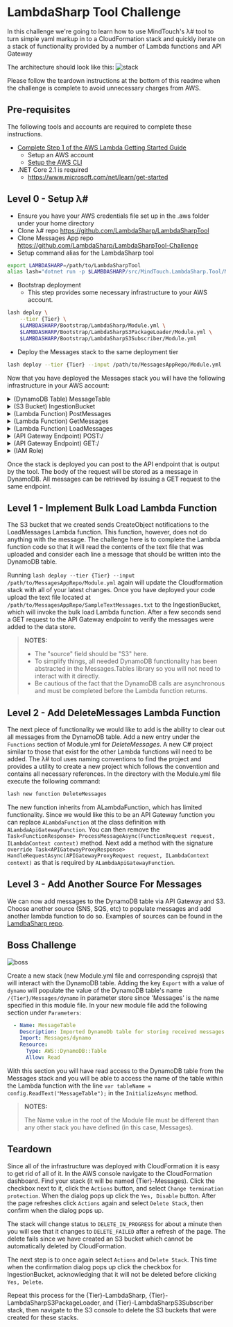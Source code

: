 # LambdaSharp Tool Challenge

In this challenge we're going to learn how to use MindTouch's λ# tool to turn simple yaml markup in to a CloudFormation stack and quickly iterate on a stack of functionality provided by a number of Lambda functions and API Gateway

The architecture should look like this:
![stack](flow.png)

Please follow the teardown instructions at the bottom of this readme when the challenge is complete to avoid unnecessary charges from AWS.

## Pre-requisites

The following tools and accounts are required to complete these instructions.

- [Complete Step 1 of the AWS Lambda Getting Started Guide](http://docs.aws.amazon.com/lambda/latest/dg/setup.html)
  - Setup an AWS account
  - [Setup the AWS CLI](https://docs.aws.amazon.com/lambda/latest/dg/setup-awscli.html)
- .NET Core 2.1 is required
  - <https://www.microsoft.com/net/learn/get-started>

## Level 0 - Setup λ#
- Ensure you have your AWS credentials file set up in the .aws folder under your home directory
- Clone λ# repo <https://github.com/LambdaSharp/LambdaSharpTool>
- Clone Messages App repo <https://github.com/LambdaSharp/LambdaSharpTool-Challenge>
- Setup command alias for the LambdaSharp tool
```bash
export LAMBDASHARP=/path/to/LambdaSharpTool
alias lash="dotnet run -p $LAMBDASHARP/src/MindTouch.LambdaSharp.Tool/MindTouch.LambdaSharp.Tool.csproj --"
```
- Bootstrap deployment
  - This step provides some necessary infrastructure to your AWS account.
```bash
lash deploy \
    --tier {Tier} \
    $LAMBDASHARP/Bootstrap/LambdaSharp/Module.yml \
    $LAMBDASHARP/Bootstrap/LambdaSharpS3PackageLoader/Module.yml \
    $LAMBDASHARP/Bootstrap/LambdaSharpS3Subscriber/Module.yml
```


- Deploy the Messages stack to the same deployment tier
```bash
lash deploy --tier {Tier} --input /path/to/MessagesAppRepo/Module.yml
```

Now that you have deployed the Messages stack you will have the following infrastructure in your AWS account:

<details><summary>(DynamoDB Table) MessageTable</summary>

  - Stores messages with a unique identifier (_MessageId_) and a source field
</details>
<details><summary>(S3 Bucket) IngestionBucket</summary>

  - A bucket to drop text files in to to be loaded into `_MessageTable_`. Sends event notifications to `_LoadMessages_`
</details>
<details><summary>(Lambda Function) PostMessages</summary>

  - Recieves a message from API Gateway and writes the body as a message to _MessageTable_
</details>
<details><summary>(Lambda Function) GetMessages</summary>

  - Reads from _MessageTable_ and returns list of all messages available
</details>
<details><summary>(Lambda Function) LoadMessages</summary>

  - Reads from _MessageTable_ and returns list of all messages available. This function is not complete and is to be completed by the user.
</details>
<details><summary>(API Gateway Endpoint) POST:/</summary>

  - Sends payload to _PostMessages_ Lambda function
</details>
<details><summary>(API Gateway Endpoint) GET:/</summary>

  - Sends payload to _GetMessages_ Lambda function
</details>
<details><summary>(IAM Role)</summary>

  - All necessary permissioning is granted
</details>

Once the stack is deployed you can post to the API endpoint that is output by the tool. The body of the request will be 
stored as a message in DynamoDB. All messages can be retrieved by issuing a GET request to the same endpoint.

## Level 1 - Implement Bulk Load Lambda Function

The S3 bucket that we created sends CreateObject notifications to the LoadMessages Lambda function. This function, however, 
does not do anything with the message. The challenge here is to complete the Lambda function code so that it will read the 
contents of the text file that was uploaded and consider each line a message that should be written into the DynamoDB table.

Running `lash deploy --tier {Tier} --input /path/to/MessagesAppRepo/Module.yml` again will update 
the Cloudformation stack with all of your latest changes. 
Once you have deployed your code upload the text file located at `/path/to/MessagesAppRepo/SampleTextMessages.txt` to the 
IngestionBucket, which will invoke the bulk load Lambda function. 
After a few seconds send a GET request to the API Gateway endpoint to verify the messages were added to the data store.

> **NOTES:** 
>
> - The "source" field should be "S3" here.
> - To simplify things, all needed DynamoDB functionality has been abstracted in the Messages.Tables library so you will not need to interact with it directly.
> - Be cautious of the fact that the DynamoDB calls are asynchronous and must be completed before the Lambda function returns.

## Level 2 - Add DeleteMessages Lambda Function

The next piece of functionality we would like to add is the ability to clear out all messages from the DynamoDB table. Add a new entry under the `Functions` section of Module.yml for _DeleteMessages_. A new C# project similar to those that exist for the other Lambda functions will need to be added. The λ# tool uses naming conventions to find the project and provides a utility to create a new project which follows the convention and contains all necessary references. In the directory with the Module.yml file execute the following command:

```bash
lash new function DeleteMessages
```

The new function inherits from ALambdaFunction, which has limited functionality. Since we would like this to be an API Gateway function you can replace `ALambdaFunction` at the class definition with `ALambdaApiGatewayFunction`. You can then remove the `Task<FunctionResponse> ProcessMessageAsync(FunctionRequest request, ILambdaContext context)` method. Next add a method with the signature `override Task<APIGatewayProxyResponse> HandleRequestAsync(APIGatewayProxyRequest request, ILambdaContext context)` as that is required by `ALambdaApiGatewayFunction`.

## Level 3 - Add Another Source For Messages

We can now add messages to the DynamoDB table via API Gateway and S3. Choose another source (SNS, SQS, etc) to populate messages and add another lambda function to do so. Examples of sources can be found in the [LamdbaSharp repo](https://github.com/LambdaSharp/LambdaSharpTool).

## Boss Challenge

![boss](http://images2.fanpop.com/image/photos/10400000/Bowser-nintendo-villains-10403203-500-413.jpg)

Create a new stack (new Module.yml file and corresponding csprojs) that will interact with the DynamoDB table. Adding the key `Export` with a value of `dynamo` will populate the value of the DynamoDB table's name `/{Tier}/Messages/dynamo` in parameter store since 'Messages' is the name specified in this module file. In your new module file add the following section under `Parameters`:

```yaml
  - Name: MessageTable
    Description: Imported DynamoDb table for storing received messages
    Import: Messages/dynamo
    Resource:
      Type: AWS::DynamoDB::Table
      Allow: Read
```

With this section you will have read access to the DynamoDB table from the Messages stack and you will be able to access the name of the table within the Lambda function with the line `var tableName = config.ReadText("MessageTable");` in the `InitializeAsync` method.

> **NOTES:**
>
> The Name value in the root of the Module file must be different than any other stack you have defined (in this case, Messages).


## Teardown

Since all of the infrastructure was deployed with CloudFormation it is easy to get rid of all of it. In the AWS console navigate to the CloudFormation dashboard. Find your stack (it will be named {Tier}-Messages). 
Click the checkbox next to it, click the `Actions` button, and select `Change termination protection`. When the dialog pops up click the `Yes, Disable` button. 
After the page refreshes click `Actions` again and select `Delete Stack`, then confirm when the dialog pops up. 

The stack will change status to `DELETE_IN_PROGRESS` for about a minute then you will see that it changes to `DELETE_FAILED` after a refresh of the page. 
The delete fails since we have created an S3 bucket which cannot be automatically deleted by CloudFormation. 

The next step is to once again select `Actions` and `Delete Stack`. 
This time when the confirmation dialog pops up click the checkbox for IngestionBucket, acknowledging that it will not be deleted before clicking `Yes, Delete`.
 
Repeat this process for the {Tier}-LambdaSharp, {Tier}-LambdaSharpS3PackageLoader, and {Tier}-LambdaSharpS3Subscriber stack, then navigate to the S3 console to delete the S3 buckets that were created for these stacks.

